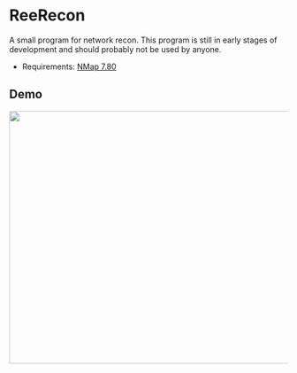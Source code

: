 # ReeRecon

A small program for network recon. This program is still in early stages of development and should probably not be used by anyone.
- Requirements: [NMap 7.80](https://nmap.org/download.html)

Demo
----
<img src = "https://i.imgur.com/1CzDkva.png" width="888" height="456" />
